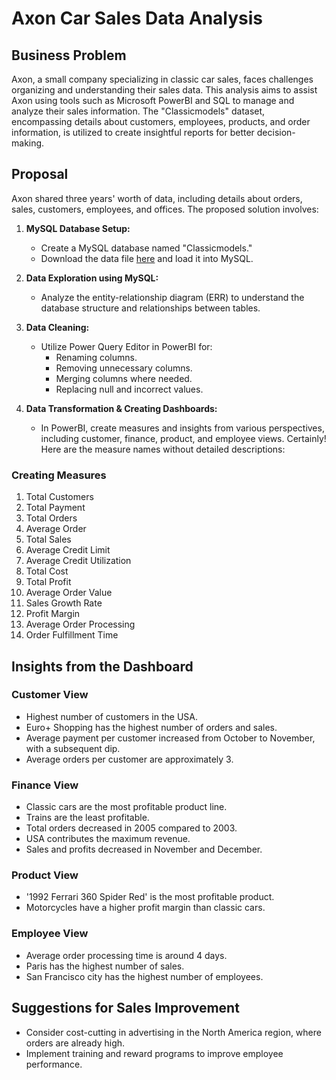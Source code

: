 # Axon Car Sales Data Analysis

## Business Problem

Axon, a small company specializing in classic car sales, faces challenges organizing and understanding their sales data. This analysis aims to assist Axon using tools such as Microsoft PowerBI and SQL to manage and analyze their sales information. The "Classicmodels" dataset, encompassing details about customers, employees, products, and order information, is utilized to create insightful reports for better decision-making.

## Proposal

Axon shared three years' worth of data, including details about orders, sales, customers, employees, and offices. The proposed solution involves:

1. **MySQL Database Setup:**
   - Create a MySQL database named "Classicmodels."
   - Download the data file [here](https://drive.google.com/file/d/1OB_iGw6vVS5KS7QwiwVChbeTfR4WvUy3/view?usp=share_link) and load it into MySQL.

2. **Data Exploration using MySQL:**
   - Analyze the entity-relationship diagram (ERR) to understand the database structure and relationships between tables.

3. **Data Cleaning:**
   - Utilize Power Query Editor in PowerBI for:
      - Renaming columns.
      - Removing unnecessary columns.
      - Merging columns where needed.
      - Replacing null and incorrect values.

4. **Data Transformation & Creating Dashboards:**
   - In PowerBI, create measures and insights from various perspectives, including customer, finance, product, and employee views.
     Certainly! Here are the measure names without detailed descriptions:
     
### Creating Measures

1. Total Customers
2. Total Payment
3. Total Orders
4. Average Order
5. Total Sales
6. Average Credit Limit
7. Average Credit Utilization
8. Total Cost
9. Total Profit
10. Average Order Value
11. Sales Growth Rate
12. Profit Margin
13. Average Order Processing
14. Order Fulfillment Time


## Insights from the Dashboard

### Customer View
- Highest number of customers in the USA.
- Euro+ Shopping has the highest number of orders and sales.
- Average payment per customer increased from October to November, with a subsequent dip.
- Average orders per customer are approximately 3.

### Finance View
- Classic cars are the most profitable product line.
- Trains are the least profitable.
- Total orders decreased in 2005 compared to 2003.
- USA contributes the maximum revenue.
- Sales and profits decreased in November and December.

### Product View
- '1992 Ferrari 360 Spider Red' is the most profitable product.
- Motorcycles have a higher profit margin than classic cars.

### Employee View
- Average order processing time is around 4 days.
- Paris has the highest number of sales.
- San Francisco city has the highest number of employees.

## Suggestions for Sales Improvement

- Consider cost-cutting in advertising in the North America region, where orders are already high.
- Implement training and reward programs to improve employee performance.
